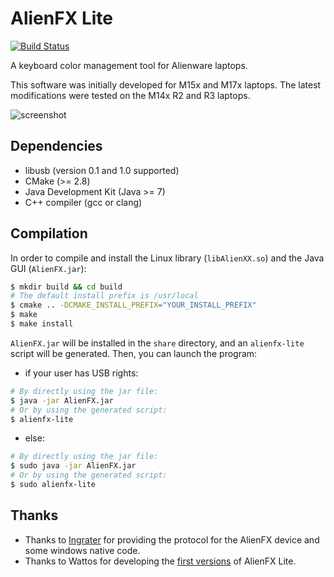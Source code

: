 AlienFX Lite
============

[![Build Status](https://travis-ci.org/bchretien/AlienFxLite.svg?branch=master)](https://travis-ci.org/bchretien/AlienFxLite)

A keyboard color management tool for Alienware laptops.

This software was initially developed for M15x and M17x laptops. The latest
modifications were tested on the M14x R2 and R3 laptops.

![screenshot](https://raw.githubusercontent.com/bchretien/AlienFxLite/master/.images/AlienFX_Lite.png "Screenshot")

## Dependencies

* libusb (version 0.1 and 1.0 supported)
* CMake (>= 2.8)
* Java Development Kit (Java >= 7)
* C++ compiler (gcc or clang)

## Compilation

In order to compile and install the Linux library (`libAlienXX.so`) and the
Java GUI (`AlienFX.jar`):

```sh
$ mkdir build && cd build
# The default install prefix is /usr/local
$ cmake .. -DCMAKE_INSTALL_PREFIX="YOUR_INSTALL_PREFIX"
$ make
$ make install
```

`AlienFX.jar` will be installed in the `share` directory, and an `alienfx-lite`
script will be generated. Then, you can launch the program:

  * if your user has USB rights:

```sh
# By directly using the jar file:
$ java -jar AlienFX.jar
# Or by using the generated script:
$ alienfx-lite
```

  * else:

```sh
# By directly using the jar file:
$ sudo java -jar AlienFX.jar
# Or by using the generated script:
$ sudo alienfx-lite
```

## Thanks

* Thanks to [Ingrater][1] for providing the protocol for the AlienFX device and
  some windows native code.
* Thanks to Wattos for developing the [first versions][2] of AlienFX Lite.


[1]: http://3d.benjamin-thaut.de/
[2]: http://forum.notebookreview.com/alienware/458528-alienfx-lite-linux-windows-alienfx-tool.html
